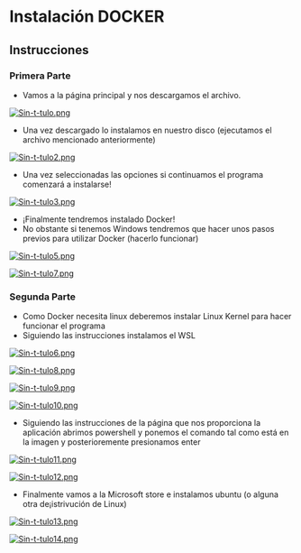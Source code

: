 # Instalación DOCKER

## Instrucciones

### Primera Parte

+ Vamos a la página principal y nos descargamos el archivo.

[![Sin-t-tulo.png](https://i.postimg.cc/26hJVSgR/Sin-t-tulo.png)](https://postimg.cc/474w0sJB)

+ Una vez descargado lo instalamos en nuestro disco (ejecutamos el archivo mencionado anteriormente)

[![Sin-t-tulo2.png](https://i.postimg.cc/xTDsXQPn/Sin-t-tulo2.png)](https://postimg.cc/8s4dYq30)

+ Una vez seleccionadas las opciones si continuamos el programa comenzará a instalarse!

[![Sin-t-tulo3.png](https://i.postimg.cc/Z5VtPnfr/Sin-t-tulo3.png)](https://postimg.cc/v4gNbYwB)

+ ¡Finalmente tendremos instalado Docker!
+ No obstante si tenemos Windows tendremos que hacer unos pasos previos para utilizar Docker (hacerlo funcionar)

[![Sin-t-tulo5.png](https://i.postimg.cc/4dqT73fX/Sin-t-tulo5.png)](https://postimg.cc/62rPFt4P)

[![Sin-t-tulo7.png](https://i.postimg.cc/gcHwhF93/Sin-t-tulo7.png)](https://postimg.cc/MXXKkLpG)

### Segunda Parte

+ Como Docker necesita linux deberemos instalar Linux Kernel para hacer funcionar el programa
+ Siguiendo las instrucciones instalamos el WSL

[![Sin-t-tulo6.png](https://i.postimg.cc/Vvcjfv2h/Sin-t-tulo6.png)](https://postimg.cc/YGb48rrN)

[![Sin-t-tulo8.png](https://i.postimg.cc/vTz6Gzr1/Sin-t-tulo8.png)](https://postimg.cc/1V8zHDYP)

[![Sin-t-tulo9.png](https://i.postimg.cc/Z50yh6CR/Sin-t-tulo9.png)](https://postimg.cc/cvyJRg7y)

[![Sin-t-tulo10.png](https://i.postimg.cc/RhMNpHkv/Sin-t-tulo10.png)](https://postimg.cc/DJMv88fN)

+ Siguiendo las instrucciones de la página que nos proporciona la aplicación abrimos powershell y ponemos el comando tal como está en la imagen y posterioremente presionamos enter

[![Sin-t-tulo11.png](https://i.postimg.cc/mk8hvr4C/Sin-t-tulo11.png)](https://postimg.cc/T55Rmfp3)

[![Sin-t-tulo12.png](https://i.postimg.cc/63HXw47W/Sin-t-tulo12.png)](https://postimg.cc/47hMQdbq)

+ Finalmente vamos a la Microsoft store e instalamos ubuntu (o alguna otra de¡istrivución de Linux)

[![Sin-t-tulo13.png](https://i.postimg.cc/RZrzMB0H/Sin-t-tulo13.png)](https://postimg.cc/8jbYHxMp)

[![Sin-t-tulo14.png](https://i.postimg.cc/k5srFRvQ/Sin-t-tulo14.png)](https://postimg.cc/kV2h74ZG)
